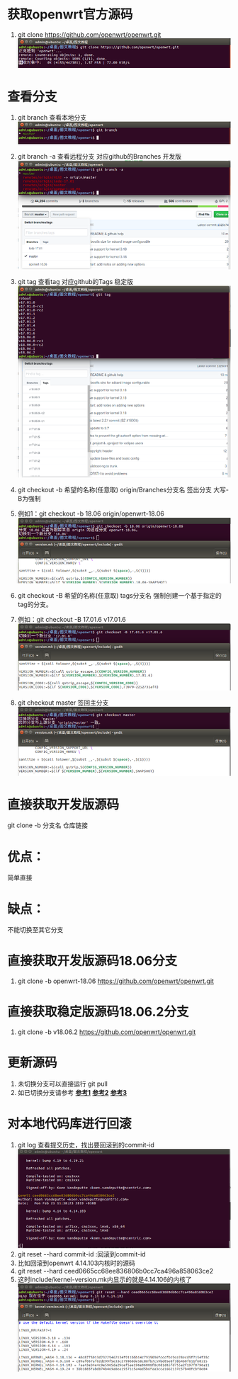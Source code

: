 # 获取openwrt官方源码
1. git clone https://github.com/openwrt/openwrt.git
![git clone](https://github.com/zaiyuyishiyoudu/Godaddy/blob/master/获取openwrt官方源码.png)

# 查看分支
1. git branch     查看本地分支
![git branch](https://github.com/zaiyuyishiyoudu/Godaddy/blob/master/查看本地分支.png)
2. git branch -a  查看远程分支			对应github的Branches 开发版
![git branch](https://github.com/zaiyuyishiyoudu/Godaddy/blob/master/查看远程分支.png)
3. git tag		查看tag			对应github的Tags 稳定版
![git tag](https://github.com/zaiyuyishiyoudu/Godaddy/blob/master/查看tag.png)

4. git checkout -b 希望的名称(任意取) origin/Branches分支名 签出分支 大写-B为强制
5. 例如1：git checkout -b 18.06 origin/openwrt-18.06
![git checkout](https://github.com/zaiyuyishiyoudu/Godaddy/blob/master/签出18.06分支.png)

6. git checkout -B 希望的名称(任意取) tags分支名 强制创建一个基于指定的tag的分支。
7. 例如：git checkout -B 17.01.6 v17.01.6
![git checkout](https://github.com/zaiyuyishiyoudu/Godaddy/blob/master/签出17.01.6分支.png)

8. git checkout master  签回主分支
![git checkout](https://github.com/zaiyuyishiyoudu/Godaddy/blob/master/签回主分支.png)

# 直接获取开发版源码
 git clone -b 分支名 仓库链接
# 优点：
 简单直接
# 缺点：
 不能切换至其它分支
# 直接获取开发版源码18.06分支
1. git clone -b openwrt-18.06 https://github.com/openwrt/openwrt.git

# 直接获取稳定版源码18.06.2分支
1. git clone -b v18.06.2 https://github.com/openwrt/openwrt.git

# 更新源码
1. 未切换分支可以直接运行 git pull
2. 如已切换分支请参考
**[参考1](https://blog.csdn.net/u010059669/article/details/82670484)**
**[参考2](https://www.cnblogs.com/phpper/p/7136048.html)**
**[参考3](https://www.yiibai.com/git/git_pull.html)**

# 对本地代码库进行回滚
1. git log 查看提交历史，找出要回滚到的commit-id
![git log](https://github.com/zaiyuyishiyoudu/Godaddy/blob/master/4.14.103.png)
2. git reset --hard commit-id :回滚到commit-id
3. 比如回滚到openwrt 4.14.103内核时的源码
4. git reset --hard ceed0665cc68ee836806b0cc7ca496a858063ce2
5. 这时include/kernel-version.mk内显示的就是4.14.106的内核了
![git log](https://github.com/zaiyuyishiyoudu/Godaddy/blob/master/回滚后内核.png)
